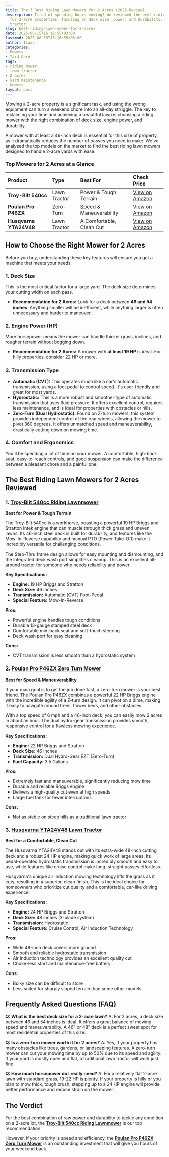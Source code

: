 ```yaml
---
title: The 3 Best Riding Lawn Mowers for 2 Acres (2025 Review)
description: Tired of spending hours mowing? We reviewed the best riding lawn mowers
  for 2-acre properties, focusing on deck size, power, and durability. Find your perfect
  tractor.
slug: best-riding-lawn-mower-for-2-acres
date: 2025-08-15T15:16:55+03:00
lastmod: 2025-08-15T15:16:55+03:00
author: Isaac
categories:
- Mowers
- Yard Care
tags:
- riding mower
- lawn tractor
- 2 acres
- yard maintenance
- mowers
layout: post
---
```

Mowing a 2-acre property is a significant task, and using the wrong equipment can turn a weekend chore into an all-day struggle. The key to reclaiming your time and achieving a beautiful lawn is choosing a riding mower with the right combination of deck size, engine power, and durability.

A mower with at least a 46-inch deck is essential for this size of property, as it dramatically reduces the number of passes you need to make. We've analyzed the top models on the market to find the best riding lawn mowers designed to handle 2-acre yards with ease.

### Top Mowers for 2 Acres at a Glance

| Product | Type | Best For | Check Price |
| :--- | :--- | :--- | :--- |
| **Troy-Bilt 540cc** | Lawn Tractor | Power & Tough Terrain | [View on Amazon](https://www.amazon.com/dp/B079KBNTSM/?tag=p-policy-20) |
| **Poulan Pro P46ZX** | Zero-Turn | Speed & Maneuverability | [View on Amazon](https://www.amazon.com/dp/B002PD87M8/?tag=p-policy-20) |
| **Husqvarna YTA24V48** | Lawn Tractor | A Comfortable, Clean Cut | [View on Amazon](https://www.amazon.com/dp/B00HRWTGGS/?tag=p-policy-20) |

## How to Choose the Right Mower for 2 Acres

Before you buy, understanding these key features will ensure you get a machine that meets your needs.

### 1. Deck Size
This is the most critical factor for a large yard. The deck size determines your cutting width on each pass.
*   **Recommendation for 2 Acres:** Look for a deck between **46 and 54 inches**. Anything smaller will be inefficient, while anything larger is often unnecessary and harder to maneuver.

### 2. Engine Power (HP)
More horsepower means the mower can handle thicker grass, inclines, and rougher terrain without bogging down.
*   **Recommendation for 2 Acres:** A mower with **at least 19 HP** is ideal. For hilly properties, consider 22 HP or more.

### 3. Transmission Type
*   **Automatic (CVT):** This operates much like a car's automatic transmission, using a foot pedal to control speed. It's user-friendly and great for most yards.
*   **Hydrostatic:** This is a more robust and smoother type of automatic transmission that uses fluid pressure. It offers excellent control, requires less maintenance, and is ideal for properties with obstacles or hills.
*   **Zero-Turn (Dual Hydrostatic):** Found on Z-turn mowers, this system provides independent control of the rear wheels, allowing the mower to pivot 360 degrees. It offers unmatched speed and maneuverability, drastically cutting down on mowing time.

### 4. Comfort and Ergonomics
You'll be spending a lot of time on your mower. A comfortable, high-back seat, easy-to-reach controls, and good suspension can make the difference between a pleasant chore and a painful one.

## The Best Riding Lawn Mowers for 2 Acres Reviewed

### 1. [Troy-Bilt 540cc Riding Lawnmower](https://www.amazon.com/dp/B079KBNTSM/?tag=p-policy-20)
**Best for Power & Tough Terrain**

The Troy-Bilt 540cc is a workhorse, boasting a powerful 19 HP Briggs and Stratton Intek engine that can muscle through thick grass and uneven lawns. Its 46-inch steel deck is built for durability, and features like the Mow-In-Reverse capability and manual PTO (Power Take-Off) make it incredibly versatile for challenging conditions.

The Step-Thru frame design allows for easy mounting and dismounting, and the integrated deck wash port simplifies cleanup. This is an excellent all-around tractor for someone who needs reliability and power.

**Key Specifications:**
*   **Engine:** 19 HP Briggs and Stratton
*   **Deck Size:** 46 inches
*   **Transmission:** Automatic (CVT) Foot-Pedal
*   **Special Feature:** Mow-In-Reverse

**Pros:**
-   Powerful engine handles tough conditions
-   Durable 13-gauge stamped steel deck
-   Comfortable mid-back seat and soft-touch steering
-   Deck wash port for easy cleaning

**Cons:**
-   CVT transmission is less smooth than a hydrostatic system

### 2. [Poulan Pro P46ZX Zero Turn Mower](https://www.amazon.com/dp/B002PD87M8/?tag=p-policy-20)
**Best for Speed & Maneuverability**

If your main goal is to get the job done fast, a zero-turn mower is your best friend. The Poulan Pro P46ZX combines a powerful 22 HP Briggs engine with the incredible agility of a Z-turn design. It can pivot on a dime, making it easy to navigate around trees, flower beds, and other obstacles.

With a top speed of 6 mph and a 46-inch deck, you can easily mow 2 acres in about an hour. The dual hydro-gear transmission provides smooth, responsive control for a flawless mowing experience.

**Key Specifications:**
*   **Engine:** 22 HP Briggs and Stratton
*   **Deck Size:** 46 inches
*   **Transmission:** Dual Hydro-Gear EZT (Zero-Turn)
*   **Fuel Capacity:** 3.5 Gallons

**Pros:**
-   Extremely fast and maneuverable, significantly reducing mow time
-   Durable and reliable Briggs engine
-   Delivers a high-quality cut even at high speeds
-   Large fuel tank for fewer interruptions

**Cons:**
-   Not as stable on steep hills as a traditional lawn tractor

### 3. [Husqvarna YTA24V48 Lawn Tractor](https://www.amazon.com/dp/B00HRWTGGS/?tag=p-policy-20)
**Best for a Comfortable, Clean Cut**

The Husqvarna YTA24V48 stands out with its extra-wide 48-inch cutting deck and a robust 24 HP engine, making quick work of large areas. Its pedal-operated hydrostatic transmission is incredibly smooth and easy to use, while features like cruise control make long, straight passes effortless.

Husqvarna's unique air induction mowing technology lifts the grass as it cuts, resulting in a superior, clean finish. This is the ideal choice for homeowners who prioritize cut quality and a comfortable, car-like driving experience.

**Key Specifications:**
*   **Engine:** 24 HP Briggs and Stratton
*   **Deck Size:** 48 inches (3-blade system)
*   **Transmission:** Hydrostatic
*   **Special Feature:** Cruise Control, Air Induction Technology

**Pros:**
-   Wide 48-inch deck covers more ground
-   Smooth and reliable hydrostatic transmission
-   Air induction technology provides an excellent quality cut
-   Choke-less start and maintenance-free battery

**Cons:**
-   Bulky size can be difficult to store
-   Less suited for sharply sloped terrain than some other models

## Frequently Asked Questions (FAQ)

**Q: What is the best deck size for a 2-acre lawn?**
A: For 2 acres, a deck size between 46 and 54 inches is ideal. It offers a great balance of mowing speed and maneuverability. A 46" or 48" deck is a perfect sweet spot for most residential properties of this size.

**Q: Is a zero-turn mower worth it for 2 acres?**
A: Yes, if your property has many obstacles like trees, gardens, or landscaping features. A zero-turn mower can cut your mowing time by up to 50% due to its speed and agility. If your yard is mostly open and flat, a traditional lawn tractor will work just fine.

**Q: How much horsepower do I really need?**
A: For a relatively flat 2-acre lawn with standard grass, 19-22 HP is plenty. If your property is hilly or you plan to mow thick, tough brush, stepping up to a 24 HP engine will provide better performance and reduce strain on the mower.

## The Verdict

For the best combination of raw power and durability to tackle any condition on a 2-acre lot, the **[Troy-Bilt 540cc Riding Lawnmower](https://www.amazon.com/dp/B079KBNTSM/?tag=p-policy-20)** is our top recommendation.

However, if your priority is speed and efficiency, the **[Poulan Pro P46ZX Zero Turn Mower](https://www.amazon.com/dp/B002PD87M8/?tag=p-policy-20)** is an outstanding investment that will give you hours of your weekend back.
